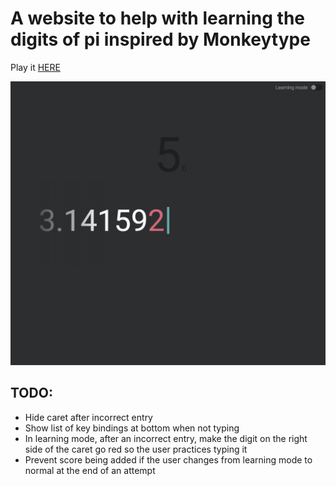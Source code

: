 # A website to help with learning the digits of pi inspired by Monkeytype

Play it [HERE](https://pi.artomweb.com)

![screenshot](page.png)

## TODO:

- Hide caret after incorrect entry
- Show list of key bindings at bottom when not typing
- In learning mode, after an incorrect entry, make the digit on the right side of the caret go red so the user practices typing it
- Prevent score being added if the user changes from learning mode to normal at the end of an attempt
